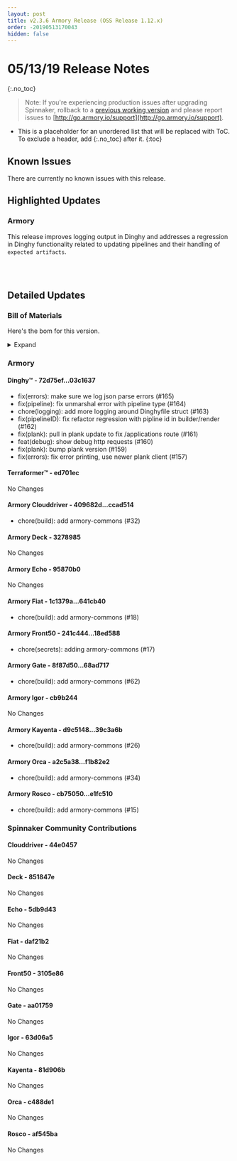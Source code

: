 ```yaml
---
layout: post
title: v2.3.6 Armory Release (OSS Release 1.12.x)
order: -20190513170043
hidden: false
---
```


# 05/13/19 Release Notes
{:.no_toc}

> Note: If you're experiencing production issues after upgrading Spinnaker, rollback to a [previous working version](http://docs.armory.io/admin-guides/troubleshooting/#i-upgraded-spinnaker-and-it-is-no-longer-responding-how-do-i-rollback) and please report issues to [http://go.armory.io/support](http://go.armory.io/support).

* This is a placeholder for an unordered list that will be replaced with ToC. To exclude a header, add {:.no_toc} after it.
{:toc}


## Known Issues
There are currently no known issues with this release.


## Highlighted Updates
### Armory
This release improves logging output in Dinghy and addresses a regression in Dinghy functionality related to updating pipelines and their handling of `expected artifacts`. 

<br><br>
## Detailed Updates

### Bill of Materials
Here's the bom for this version.
<details><summary>Expand</summary>
<pre class="highlight">
<code>version: 2.3.6-rc462
timestamp: "2019-05-11 22:19:23"
services:
  clouddriver:
    version: 4.3.9-ccad514-44e0457-rc182
  deck:
    version: 2.7.9-3278985-851847e-rc31
  dinghy:
    version: 0.0.3-03c1637-rc59
  echo:
    version: 2.3.1-95870b0-5db9d43-rc136
  fiat:
    version: 1.3.2-641cb40-daf21b2-rc184
  front50:
    version: 0.15.2-18ed588-3105e86-rc109
  gate:
    version: 1.5.3-68ad717-aa01759-rc179
  igor:
    version: 1.1.1-cb9b244-63d06a5-rc176
  kayenta:
    version: 0.6.1-39c3a6b-81d906b-rc176
  monitoring-daemon:
    version: 0.11.2-232c84a-rc5
  monitoring-third-party:
    version: 0.11.2-232c84a-rc5
  orca:
    version: 2.4.2-f1b82e2-c488de1-rc178
  rosco:
    version: 0.10.0-e1fc510-af545ba-rc174
  terraformer:
    version: 0.0.1-ed701ec-rc10
dependencies:
  redis:
    version: 2:2.8.4-2
artifactSources:
  dockerRegistry: docker.io/armory</code>
</pre>
</details>



### Armory
#### Dinghy&trade; - 72d75ef...03c1637
 - fix(errors): make sure we log json parse errors (#165)
 - fix(pipeline): fix unmarshal error with pipeline type (#164)
 - chore(logging): add more logging around Dinghyfile struct (#163)
 - fix(pipelineID): fix refactor regression with pipline id in builder/render (#162)
 - fix(plank): pull in plank update to fix /applications route (#161)
 - feat(debug): show debug http requests (#160)
 - fix(plank): bump plank version (#159)
 - fix(errors): fix error printing, use newer plank client (#157)

#### Terraformer&trade; - ed701ec
No Changes

#### Armory Clouddriver  - 409682d...ccad514
 - chore(build): add armory-commons (#32)

#### Armory Deck  - 3278985
No Changes

#### Armory Echo  - 95870b0
No Changes

#### Armory Fiat  - 1c1379a...641cb40
 - chore(build): add armory-commons (#18)

#### Armory Front50  - 241c444...18ed588
 - chore(secrets): adding armory-commons (#17)

#### Armory Gate  - 8f87d50...68ad717
 - chore(build): add armory-commons (#62)

#### Armory Igor  - cb9b244
No Changes

#### Armory Kayenta  - d9c5148...39c3a6b
 - chore(build): add armory-commons (#26)

#### Armory Orca  - a2c5a38...f1b82e2
 - chore(build): add armory-commons (#34)

#### Armory Rosco  - cb75050...e1fc510
 - chore(build): add armory-commons (#15)



###  Spinnaker Community Contributions
<!-- UNCOMMENT ME:
See Spinnaker's release notes that are included in this release:  
[Spinnaker's v1.8.0](https://www.spinnaker.io/community/releases/versions/1-8-0-changelog#individual-service-changes)  
[Spinnaker's v1.8.1](https://www.spinnaker.io/community/releases/versions/1-8-1-changelog#individual-service-changes)  

<!-- UNCOMMENT ME: Changes listed below is are extra changes that have not yet made it to another Spinnaer release version: -->
<!-- You may need to pick out some extra contributions from OSS -->

#### Clouddriver  - 44e0457
No Changes

#### Deck  - 851847e
No Changes

#### Echo  - 5db9d43
No Changes

#### Fiat  - daf21b2
No Changes

#### Front50  - 3105e86
No Changes

#### Gate  - aa01759
No Changes

#### Igor  - 63d06a5
No Changes

#### Kayenta  - 81d906b
No Changes

#### Orca  - c488de1
No Changes

#### Rosco  - af545ba
No Changes
